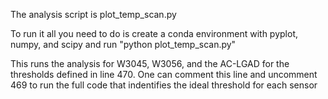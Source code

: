 The analysis script is plot_temp_scan.py

To run it all you need to do is create a conda environment with pyplot, numpy, and scipy and run "python plot_temp_scan.py"

This runs the analysis for W3045, W3056, and the AC-LGAD for the thresholds defined in line 470. One can comment this line and uncomment 469 to run the full code that indentifies the ideal threshold for each sensor
